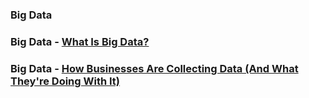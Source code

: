 ### Big Data

### Big Data - [What Is Big Data?](https://www.businessnewsdaily.com/4522-big-data.html#:~:text=Big%20data%20encompasses%20a%20wide,the%20more%20reliable%20the%20solution.)

### Big Data - [How Businesses Are Collecting Data (And What They're Doing With It)](https://www.businessnewsdaily.com/10625-businesses-collecting-data.html)